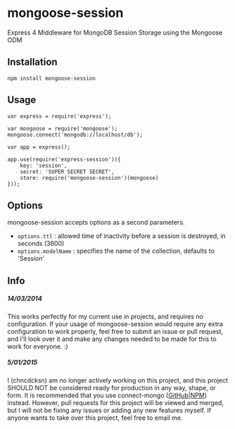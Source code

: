 # mongoose-session

Express 4 Middleware for MongoDB Session Storage using the Mongoose ODM

## Installation

    npm install mongoose-session
    
## Usage

    var express = require('express');
    
    var mongoose = require('mongoose');
    mongoose.connect('mongodb://localhost/db');
    
    var app = express();
    
    app.use(require('express-session')({
        key: 'session',
        secret: 'SUPER SECRET SECRET',
        store: require('mongoose-session')(mongoose)
    }));

## Options

mongoose-session accepts options as a second parameters.

* `options.ttl` : allowed time of inactivity before a session is destroyed, in seconds (3600)
* `options.modelName` : specifies the name of the collection, defaults to 'Session'
    
## Info

##### 14/03/2014
This works perfectly for my current use in projects, and requires no configuration. If your usage of mongoose-session would require any extra configuration to work properly, feel free to submit an issue or pull request, and I'll look over it and make any changes needed to be made for this to work for everyone. :)

##### 5/01/2015
I (chncdcksn) am no longer actively working on this project, and this project SHOULD NOT be considered ready for production in any way, shape, or form. It is recommended that you use connect-mongo ([GitHub](https://github.com/kcbanner/connect-mongo)|[NPM](https://www.npmjs.com/package/connect-mongo)) instead. However, pull requests for this project will be viewed and merged, but I will not be fixing any issues or adding any new features myself. If anyone wants to take over this project, feel free to email me.
